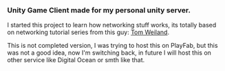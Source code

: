 ### Unity Game Client made for  my personal unity server.
I started this project to learn how networking stuff works, its totally based on
networking tutorial series from this guy:
[Tom Weiland](https://youtu.be/uh8XaC0Y5MA).

This is not completed version, I was trying to host this on PlayFab, but this was not a 
good idea, now I'm switching back, in future I will host this on other service like
Digital Ocean or smth like that.